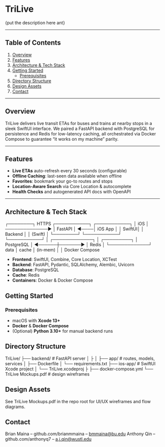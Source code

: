 # TriLive

{put the description here ant}

---

## Table of Contents

1. [Overview](#overview)  
2. [Features](#features)  
3. [Architecture & Tech Stack](#architecture--tech-stack)  
4. [Getting Started](#getting-started)  
   - [Prerequisites](#prerequisites)  
5. [Directory Structure](#directory-structure)  
6. [Design Assets](#design-assets)  
7. [Contact](#contact)  

---

## Overview

TriLive delivers live transit ETAs for buses and trains at nearby stops in a sleek SwiftUI interface. We paired a FastAPI backend with PostgreSQL for persistence and Redis for low-latency caching, all orchestrated via Docker Compose to guarantee “it works on my machine” parity.

---

## Features

- **Live ETAs** auto-refresh every 30 seconds (configurable)  
- **Offline Caching**: last-seen data available when offline  
- **Favorites**: bookmark your go-to routes and stops  
- **Location-Aware Search** via Core Location & autocomplete  
- **Health Checks** and autogenerated API docs with OpenAPI  

---

## Architecture & Tech Stack

┌────────┐     HTTPS      ┌───────────┐      ┌───────────┐
│  iOS   │ ──────────────► │  FastAPI  │ ◄────│  iOS App  │
│ SwiftUI│                 │  Backend  │      │  (Swift)  │
└────────┘                 └───────────┘      └───────────┘
                                │
         ┌─────────────┐        │         ┌─────────┐
         │  PostgreSQL │ ◄──────┼───────► │  Redis  │
         └─────────────┘   data │ cache  │ (in-mem) │
                                │
                           Docker Compose

- **Frontend**: SwiftUI, Combine, Core Location, XCTest  
- **Backend**: FastAPI, Pydantic, SQLAlchemy, Alembic, Uvicorn  
- **Database**: PostgreSQL  
- **Cache**: Redis  
- **Containers**: Docker & Docker Compose  


## Getting Started

### Prerequisites

- macOS with **Xcode 13+**  
- **Docker** & **Docker Compose**  
- (Optional) **Python 3.10+** for manual backend runs

## Directory Structure
TriLive/
├── backend/               # FastAPI server
│   ├
│   ├── app/               # routes, models, services
│   ├── Dockerfile
│   └── requirements.txt
├── ios-app/               # SwiftUI Xcode project
│   └── TriLive.xcodeproj
├
├── docker-compose.yml
└── TriLive Mockups.pdf    # design wireframes

## Design Assets
See TriLive Mockups.pdf in the repo root for UI/UX wireframes and flow diagrams.

## Contact
Brian Maina – github.com/brianmmaina – bmmaina@bu.edu
Anthony Qin – github.com/anthonyq7 – a.j.qin@wustl.edu


